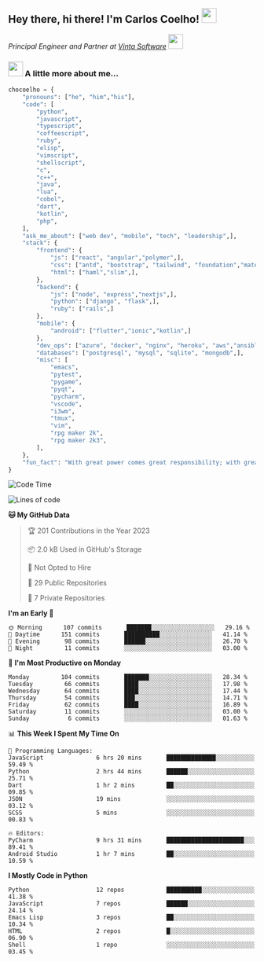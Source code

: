 <h2>Hey there, hi there! I'm Carlos Coelho! <img src="https://emoji.gg/assets/emoji/6680_this_is_fine.png" width="30"></h2>
<p><em>Principal Engineer and Partner at <a href="http://www.vintasoftware.com">Vinta Software</a> <img src="https://emojis.slackmojis.com/emojis/images/1613461409/13263/bongocat_code.gif?1613461409" width="30"> 
</em></p>

### <img src="https://emojis.slackmojis.com/emojis/images/1597320283/10003/catjam.gif?1597320283" width="30"> A little more about me...  

```python
chocoelho = {
    "pronouns": ["he", "him","his"],
    "code": [
        "python",
        "javascript",
        "typescript",
        "coffeescript",
        "ruby",
        "elisp",
        "vimscript",
        "shellscript",
        "c",
        "c++",
        "java",
        "lua",
        "cobol",
        "dart",
        "kotlin",
        "php",
    ],
    "ask_me_about": ["web dev", "mobile", "tech", "leadership",],
    "stack": {
        "frontend": {
            "js": ["react", "angular","polymer",],
            "css": ["antd", "bootstrap", "tailwind", "foundation","material","sass","less",],
            "html": ["haml","slim",],
        },
        "backend": {
            "js": ["node", "express","nextjs",],
            "python": ["django", "flask",],
            "ruby": ["rails",]
        },
        "mobile": {
            "android": ["flutter","ionic","kotlin",]
        },
        "dev_ops": ["azure", "docker", "nginx", "heroku", "aws","ansible",],
        "databases": ["postgresql", "mysql", "sqlite", "mongodb",],
        "misc": [
            "emacs",
            "pytest",
            "pygame",
            "pyqt",
            "pycharm",
            "vscode",
            "i3wm",
            "tmux",
            "vim",
            "rpg maker 2k",
            "rpg maker 2k3",
        ],
    },
    "fun_fact": "With great power comes great responsibility; with great responsibility can come extreme stress"
}
```

<!--START_SECTION:waka-->
![Code Time](http://img.shields.io/badge/Code%20Time-1%2C765%20hrs%2029%20mins-blue)

![Lines of code](https://img.shields.io/badge/From%20Hello%20World%20I%27ve%20Written-36%20Thousand%20lines%20of%20code-blue)

**🐱 My GitHub Data** 

> 🏆 201 Contributions in the Year 2023
 > 
> 📦 2.0 kB Used in GitHub's Storage 
 > 
> 🚫 Not Opted to Hire
 > 
> 📜 29 Public Repositories 
 > 
> 🔑 7 Private Repositories  
 > 
**I'm an Early 🐤** 

```text
🌞 Morning      107 commits       ███████░░░░░░░░░░░░░░░░░░   29.16 % 
🌆 Daytime      151 commits       ██████████░░░░░░░░░░░░░░░   41.14 % 
🌃 Evening       98 commits       ██████░░░░░░░░░░░░░░░░░░░   26.70 % 
🌙 Night         11 commits       ░░░░░░░░░░░░░░░░░░░░░░░░░   03.00 % 

```
📅 **I'm Most Productive on Monday** 

```text
Monday         104 commits       ███████░░░░░░░░░░░░░░░░░░   28.34 % 
Tuesday         66 commits       ████░░░░░░░░░░░░░░░░░░░░░   17.98 % 
Wednesday       64 commits       ████░░░░░░░░░░░░░░░░░░░░░   17.44 % 
Thursday        54 commits       ███░░░░░░░░░░░░░░░░░░░░░░   14.71 % 
Friday          62 commits       ████░░░░░░░░░░░░░░░░░░░░░   16.89 % 
Saturday        11 commits       ░░░░░░░░░░░░░░░░░░░░░░░░░   03.00 % 
Sunday           6 commits       ░░░░░░░░░░░░░░░░░░░░░░░░░   01.63 % 

```


📊 **This Week I Spent My Time On** 

```text
💬 Programming Languages: 
JavaScript               6 hrs 20 mins       ██████████████░░░░░░░░░░░   59.49 % 
Python                   2 hrs 44 mins       ██████░░░░░░░░░░░░░░░░░░░   25.71 % 
Dart                     1 hr 2 mins         ██░░░░░░░░░░░░░░░░░░░░░░░   09.85 % 
JSON                     19 mins             ░░░░░░░░░░░░░░░░░░░░░░░░░   03.12 % 
SCSS                     5 mins              ░░░░░░░░░░░░░░░░░░░░░░░░░   00.83 % 

🔥 Editors: 
PyCharm                  9 hrs 31 mins       ██████████████████████░░░   89.41 % 
Android Studio           1 hr 7 mins         ██░░░░░░░░░░░░░░░░░░░░░░░   10.59 % 

```

**I Mostly Code in Python** 

```text
Python                   12 repos            ██████████░░░░░░░░░░░░░░░   41.38 % 
JavaScript               7 repos             ██████░░░░░░░░░░░░░░░░░░░   24.14 % 
Emacs Lisp               3 repos             ██░░░░░░░░░░░░░░░░░░░░░░░   10.34 % 
HTML                     2 repos             █░░░░░░░░░░░░░░░░░░░░░░░░   06.90 % 
Shell                    1 repo              ░░░░░░░░░░░░░░░░░░░░░░░░░   03.45 % 

```



<!--END_SECTION:waka-->
